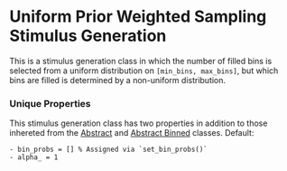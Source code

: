 # Uniform Prior Weighted Sampling Stimulus Generation

This is a stimulus generation class in which the number of filled bins is selected from a uniform distribution on `[min_bins, max_bins]`, but which bins are filled is determined by a non-uniform distribution. 

### Unique Properties

This stimulus generation class has two properties in addition to those inhereted from the [Abstract](../AbstractStimulusGenerationMethod) and [Abstract Binned](../AbstractBinnedStimulusGenerationMethod) classes. Default:

```
- bin_probs = [] % Assigned via `set_bin_probs()`
- alpha_ = 1
```